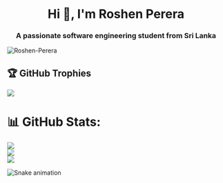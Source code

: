 <h1 align="center">Hi 👋, I'm Roshen Perera</h1>
<h3 align="center">A passionate software engineering student from Sri Lanka</h3>

<p align="left"> <img src="https://komarev.com/ghpvc/?username=Roshen-Perera&label=Profile%20views&color=0e75b6&style=flat" alt="Roshen-Perera" /> </p>

## 🏆 GitHub Trophies
![](https://github-profile-trophy.vercel.app/?username=Roshen-Perera&theme=radical&no-frame=false&no-bg=true&margin-w=4)


# 📊 GitHub Stats:
![](https://github-readme-stats.vercel.app/api?username=Roshen-Perera&theme=dark&hide_border=false&include_all_commits=false&count_private=false)<br/>
![](https://github-readme-streak-stats.herokuapp.com/?user=Roshen-Perera&theme=dark&hide_border=false)<br/>
![](https://github-readme-stats.vercel.app/api/top-langs/?username=Roshen-Perera&theme=dark&hide_border=false&include_all_commits=false&count_private=false&layout=compact)

<img src="https://raw.githubusercontent.com/Roshen-Perera/Roshen-Perera/output/snake.svg" alt="Snake animation" />

###
